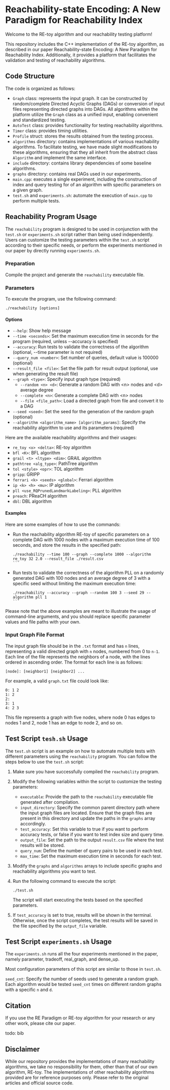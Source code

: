 # Reachability-state Encoding: A New Paradigm for Reachability Index

Welcome to the RE-toy algorithm and our reachability testing platform!

This repository includes the C++ implementation of the RE-toy algorithm, as described in our paper Reachability-state Encoding: A New Paradigm for Reachability Index. Additionally, it provides a platform that facilitates the validation and testing of reachability algorithms.

## Code Structure

The code is organized as follows:

- `Graph` class: represents the input graph. It can be constructed by random/complete Directed Acyclic Graphs (DAGs) or conversion of input files representing directed graphs into DAGs. All algorithms within the platform utilize the `Graph` class as a unified input, enabling convenient and standardized testing.
- `AutoTest` class: provides functionality for testing reachability algorithms.
- `Timer` class: provides timing utilities.
- `Profile` struct: stores the results obtained from the testing process.
- `algorithms` directory: contains implementations of various reachability algorithms. To facilitate testing, we have made slight modifications to these algorithms, ensuring that they all inherit from the abstract class `Algorithm` and implement the same interface.
- `include` directory: contains library dependencies of some baseline algorithms.
- `graphs` directory: contains real DAGs used in our experiments.
- `main.cpp`: executes a single experiment, including the construction of index and query testing for of an algorithm with specific parameters on a given graph.
- `test.sh` and `experiments.sh`: automate the execution of `main.cpp` to perform multiple tests.

## Reachability Program Usage

The `reachability` program is designed to be used in conjunction with the `test.sh` or `experiments.sh` script rather than being used independently. Users can customize the testing parameters within the `test.sh` script according to their specific needs, or perform the experiments mentioned in our paper by directly running `experiments.sh`.

### Preparation

Compile the project and generate the `reachability` executable file.

### Parameters

To execute the program, use the following command:

```
./reachability [options]
```

#### Options

- `--help`: Show help message
- `--time <seconds>`: Set the maximum execution time in seconds for the program (required, unless --accuracy is specified)
- `--accuracy`: Run tests to validate the correctness of the algorithm (optional, --time parameter is not required)
- `--query_num <number>`: Set number of queries, default value is 100000 (optional)
- `--result_file <file>`: Set the file path for result output (optional, use when generating the result file)
- `--graph <type>`: Specify input graph type (required)
  - `--random <n> <d>`: Generate a random DAG with \<n\> nodes and \<d\> average degree
  - `--complete <n>`: Generate a complete DAG with \<n\> nodes
  - `--file <file_path>`: Load a directed graph from file and convert it to a DAG
- `--seed <seed>`: Set the seed for the generation of the random graph (optional)
- `--algorithm <algorithm_name> [algorithm_params]`: Specify the reachability algorithm to use and its parameters (required)

Here are the available reachability algorithms and their usages:

- `re_toy <x> <delta>`: RE-toy algorithm
- `bfl <K>`: BFL algorithm
- `grail <t> <ltype> <dim>`: GRAIL algorithm
- `pathtree <alg_type>`: PathTree algorithm
- `tol <style> <opr>`: TOL algorithm
- `gripp`: GRIPP
- `ferrari <k> <seeds> <global>`: Ferrari algorithm
- `ip <k> <h> <mu>`: IP algorithm
- `pll <use_RQPrunedLandmarkLabeling>`: PLL algorithm
- `preach`: PReaCH algorithm
- `dbl`: DBL algorithm

#### Examples

Here are some examples of how to use the commands:

- Run the reachability algorithm RE-toy of specific parameters on a complete DAG with 1000 nodes with a maximum execution time of 100 seconds, and store the results in the specified path:

  ````
  ./reachability --time 100 --graph --complete 1000 --algorithm re_toy 32 2.0 --result_file ./result.csv
  ```

- Run tests to validate the correctness of the algorithm PLL on a randomly generated DAG with 100 nodes and an average degree of 3 with a specific seed without limiting the maximum execution time:

  ````
  ./reachability --accuracy --graph --random 100 3 --seed 29 --algorithm pll 1
  ```

Please note that the above examples are meant to illustrate the usage of command-line arguments, and you should replace specific parameter values and file paths with your own.

### Input Graph File Format

The input graph file should be in the `.txt` format and has `n` lines, representing a valid directed graph with `n` nodes, numbered from 0 to `n-1`. Each line of the file represents the neighbors of a node, with the lines ordered in ascending order. The format for each line is as follows:

```
[node]: [neighbor1] [neighbor2] ...
```

For example, a valid `graph.txt` file could look like:

```
0: 1 2
1: 2
2:
3: 1
4: 2 3
```

This file represents a graph with five nodes, where node 0 has edges to nodes 1 and 2, node 1 has an edge to node 2, and so on.

## Test Script `tesh.sh` Usage

The `test.sh` script is an example on how to automate multiple tests with different parameters using the `reachability` program. You can follow the steps below to use the `test.sh` script:

1. Make sure you have successfully compiled the `reachability` program.

2. Modify the following variables within the script to customize the testing parameters:

   - `executable`: Provide the path to the `reachability` executable file generated after compilation.
   - `input_directory`: Specify the common parent directory path where the input graph files are located. Ensure that the graph files are present in this directory and update the paths in the `graphs` array accordingly.
   - `test_accuracy`: Set this variable to true if you want to perform accuracy tests, or false if you want to test index size and query time.
   - `output_file`: Set the path to the output `result.csv` file where the test results will be stored.
   - `query_num`: Define the number of query pairs to be used in each test.
   - `max_time`: Set the maximum execution time in seconds for each test.

3. Modify the `graphs` and `algorithms` arrays to include specific graphs and reachability algorithms you want to test.

4. Run the following command to execute the script:

   ```
   ./test.sh
   ```
   
   The script will start executing the tests based on the specified parameters.

5. If `test_accuracy` is set to true, results will be shown in the terminal. Otherwise, once the script completes, the test results will be saved in the file specified by the `output_file` variable.

## Test Script `experiments.sh` Usage

The `experiments.sh` runs all the four experiments mentioned in the paper, namely parameter, tradeoff, real_graph, and dense_up.

Most configuration parameters of this script are similar to those in `test.sh`.

`seed_cnt`: Specify the number of seeds used to generate a random graph. Each algorithm would be tested `seed_cnt` times on different random graphs with a specific `n` and `d`.

## Citation

If you use the RE Paradigm or RE-toy algorithm for your research or any other work, please cite our paper.

todo: bib

## Disclaimer

While our repository provides the implementations of many reachability algorithms, we take no responsibility for them, other than that of our own algorithm, RE-toy. The implementations of other reachability algorithms provided are for reference purposes only. Please refer to the original articles and official source code.
